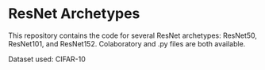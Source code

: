 # ResNet Archetypes

This repository contains the code for several ResNet archetypes: ResNet50, ResNet101, and ResNet152. Colaboratory and .py files are both available.

Dataset used: CIFAR-10
